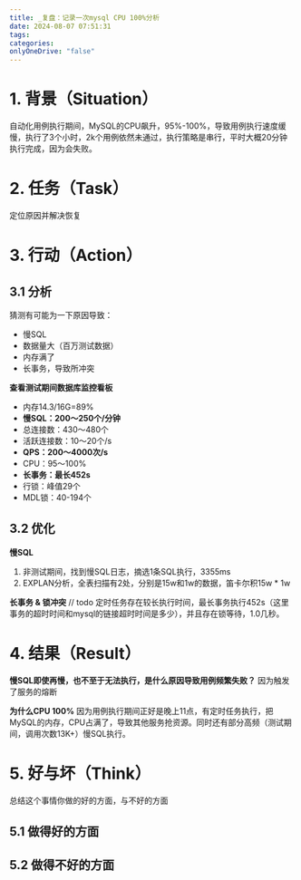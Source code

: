 ```yaml
---
title: _复盘：记录一次mysql CPU 100%分析
date: 2024-08-07 07:51:31
tags: 
categories: 
onlyOneDrive: "false"
---
```

# 1. 背景（Situation）

自动化用例执行期间，MySQL的CPU飙升，95%-100%，导致用例执行速度缓慢，执行了3个小时，2k个用例依然未通过，执行策略是串行，平时大概20分钟执行完成，因为会失败。
# 2. 任务（Task）

定位原因并解决恢复
# 3. 行动（Action）

## 3.1 分析
猜测有可能为一下原因导致：
- 慢SQL
- 数据量大（百万测试数据）
- 内存满了
- 长事务，导致所冲突

**查看测试期间数据库监控看板**
- 内存14.3/16G=89%
- **慢SQL：200～250个/分钟**
- 总连接数：430～480个
- 活跃连接数：10～20个/s
- **QPS：200～4000次/s**
- CPU：95～100%
- **长事务：最长452s**
- 行锁：峰值29个
- MDL锁：40-194个

## 3.2 优化

**慢SQL**
1. 非测试期间，找到慢SQL日志，摘选1条SQL执行，3355ms
2. EXPLAN分析，全表扫描有2处，分别是15w和1w的数据，笛卡尔积15w \* 1w

**长事务 & 锁冲突**
// todo
定时任务存在较长执行时间，最长事务执行452s（这里事务的超时时间和mysql的链接超时时间是多少），并且存在锁等待，1.0几秒。


# 4. 结果（Result）

**慢SQL即使再慢，也不至于无法执行，是什么原因导致用例频繁失败？**
因为触发了服务的熔断

**为什么CPU 100%**
因为用例执行期间正好是晚上11点，有定时任务执行，把MySQL的内存，CPU占满了，导致其他服务抢资源。同时还有部分高频（测试期间，调用次数13K+）慢SQL执行。


# 5. 好与坏（Think）
总结这个事情你做的好的方面，与不好的方面

## 5.1 做得好的方面

## 5.2 做得不好的方面